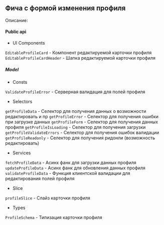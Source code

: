 ## Фича с формой изменения профиля

Описание:

#### Public api

- UI Components

`EditableProfileCard` - Компонент редактируемой карточки профиля
`EditableProfileCardHeader` - Шапка редактируемой карточки профиля

##### Model

- Consts

`ValidateProfileError` - Серверная валидация для полей профиля

- Selectors

`getProfileData` - Селектор для получения данных о возможности редактировать и пр
`getProfileError` - Селектор для получения ошибки при загрузке данных
`getProfileForm` - Селектор для получения данных профиля
`getProfileIsLoading` - Селектор для получения загрузки
`getProfileValidateErrors` - Селектор для получения ошибок валидации
`getProfileReadonly` - Селектор для получения ридонли (возможность редактировать)

- Services

`fetchProfileData` - Асинх фанк для загрузки данных профиля
`updateProfileData` - Асинх фанк для обновления данных профиля
`validateProfileData` - Функция клиентской валидации для редактирования полей профиля

- Slice 

`profileSlice` - Слайз карточки профиля

- Types

`ProfileSchema` - Типизация карточки профиля